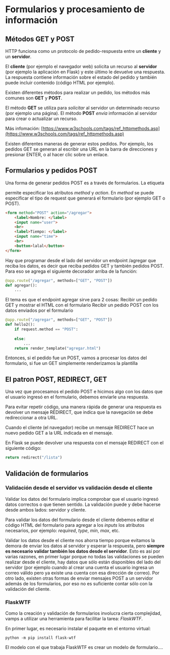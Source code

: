 # Formularios y procesamiento de información

## Métodos GET y POST

HTTP funciona como un protocolo de pedido-respuesta entre un **cliente** y un **servidor**.

El **cliente** (por ejemplo el navegador web) solicita un recurso al **servidor** (por ejemplo la aplicación en Flask) y este último le devuelve una respuesta. La respuesta contiene información sobre el estado del pedido y también puede incluir contenido (código HTML por ejemplo).

Existen diferentes métodos para realizar un pedido, los métodos más comunes son **GET** y **POST**.

El método **GET** se utiliza para *solicitar* al servidor un determinado recurso (por ejemplo una página).
El método **POST** *envía* información al servidor para crear o actualizar un recurso.

Más infomación: [https://www.w3schools.com/tags/ref_httpmethods.asp](https://www.w3schools.com/tags/ref_httpmethods.asp)

Existen diferentes maneras de generar estos pedidos. Por ejemplo, los pedidos GET se generan al escribir una URL en la barra de direcciones y presionar ENTER, o al hacer clic sobre un enlace.

## Formularios y pedidos POST

Una forma de generar pedidos POST es a través de formularios. La etiqueta <form> permite especificar los atributos *method* y *action*. En *method* se puede especificar el tipo de request que generará el formulario (por ejemplo GET o POST).


```html
<form method="POST" action="/agregar">
    <label>Nombre: </label>
    <input name="user">
    <br>
    <label>Tiempo: </label>
	<input name="time">
    <br>
	<button>lalal</button>
</form>
```

Hay que programar desde el lado del servidor un endpoint /agregar que reciba los datos, es decir que reciba pedidos GET y también pedidos POST. Para eso se agrega el siguiente decorador arriba de la función:

```python
@app.route("/agregar", methods=["GET", "POST"])
def agregar():
	...
```

El tema es que el endpoint agregar sirve para 2 cosas:
Recibir un pedido GET y mostrar el HTML con el formulario
Recibir un pedido POST con los datos enviados por el formulario

```python
@app.route("/agregar", methods=["GET", "POST"])
def hello2():
    if request.method == "POST":
        
    else:
        ...
   	return render_template("agregar.html")
```

Entonces, si el pedido fue un POST, vamos a procesar los datos del formulario, si fue un GET simplemente renderizamos la plantilla

## El patron POST, REDIRECT, GET

Una vez que procesamos el pedido POST e hicimos algo con los datos que el usuario ingresó en el formulario, debemos enviarle una respuesta.

Para evitar repetir código, una manera rápida de generar una respuesta es devolver un mensaje REDIRECT, que indica que la navegación se debe redireccionar a otra URL.

Cuando el cliente (el navegador) recibe un mensaje REDIRECT hace un nuevo pedido GET a la URL indicada en el mensaje.

En Flask se puede devolver una respuesta con el mensaje REDIRECT con el siguiente código:

```python
return redirect("/lista")
```


## Validación de formularios

### Validación desde el servidor vs validación desde el cliente

Validar los datos del formulario implica comprobar que el usuario ingresó datos correctos o que tienen sentido. La validación puede y debe hacerse desde ambos lados: servidor y cliente.

Para validar los datos del formulario desde el cliente debemos editar el código HTML del formulario para agregar a los *inputs* los atributos necesarios, por ejemplo: *required*, *type*, *min*, *max*, etc.

Validar los datos desde el cliente nos ahorra tiempo porque evitamos la demora de enviar los datos al servidor y esperar la respuesta, pero **siempre es necesario validar también los datos desde el servidor**. Esto es así por varias razones, en primer lugar porque no todas las validaciones se pueden realizar desde el cliente, hay datos que sólo están disponibles del lado del servidor (por ejemplo cuando al crear una cuenta el usuario ingresa un correo válido pero ya existe una cuenta con esa dirección de correo). Por otro lado, existen otras formas de enviar mensajes POST a un servidor además de los formularios, por eso no es suficiente contar sólo con la validación del cliente. 

### FlaskWTF

Como la creación y validación de formularios involucra cierta complejidad, vamps a utilizar una herramienta para facilitar la tarea: *FlaskWTF*.

En primer lugar, es necesario instalar el paquete en el entorno virtual:

```
python -m pip install flask-wtf
```

El modelo con el que trabaja FlaskWTF es crear un modelo de formulario....
